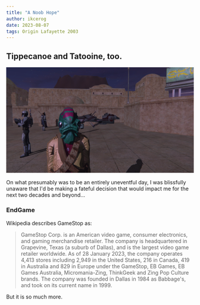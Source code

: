 ```yaml
---
title: "A Noob Hope"
author: ikcerog
date: 2023-08-07
tags: Origin Lafayette 2003
---
```

<h2>Tippecanoe and Tatooine, too.</h2>
<img src="https://raw.githubusercontent.com/ikcerog/Swglegends-adventures/main/assets/img/closeup.png" style="max-width: 100%;" class="featured">
<p>On what presumably was to be an entirely uneventful day, I was blissfully unaware that I'd be making a fateful decision that would impact me for the next two decades and beyond...</p>
<h3>EndGame</h3>
<p>Wikipedia describes GameStop as:</p>
<blockquote>
  GameStop Corp. is an American video game, consumer electronics, and gaming merchandise retailer. The company is headquartered in Grapevine, Texas (a suburb of Dallas), and is the largest video game retailer worldwide. As of 28 January 2023, the company operates 4,413 stores including 2,949 in the United States, 216 in Canada, 419 in Australia and 829 in Europe under the GameStop, EB Games, EB Games Australia, Micromania-Zing, ThinkGeek and Zing Pop Culture brands. The company was founded in Dallas in 1984 as Babbage's, and took on its current name in 1999.
</blockquote>
<p>But it is so much more.</p>
